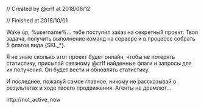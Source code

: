 // Created by @crlf at 2018/06/12

// Finished at 2018/10/01

Wake up, %username%... тебе поступил заказ на секретный проект. Твоя задача, получить выполнение команд на сервере и в процессе собрать 5 флагов вида {SKL_*}.

Я не знаю сколько этот проект будет онлайн, чтобы не потерять статистику, присылай связному @crlf найденные флаги и запросы для их получения. Он будет вести и обновлять статистику.

И последнее, пожалуй самое главное, никому не рассказывай о результатах и ходе твоего продвижения. Агенты не дремлют...

http://not_active_now
